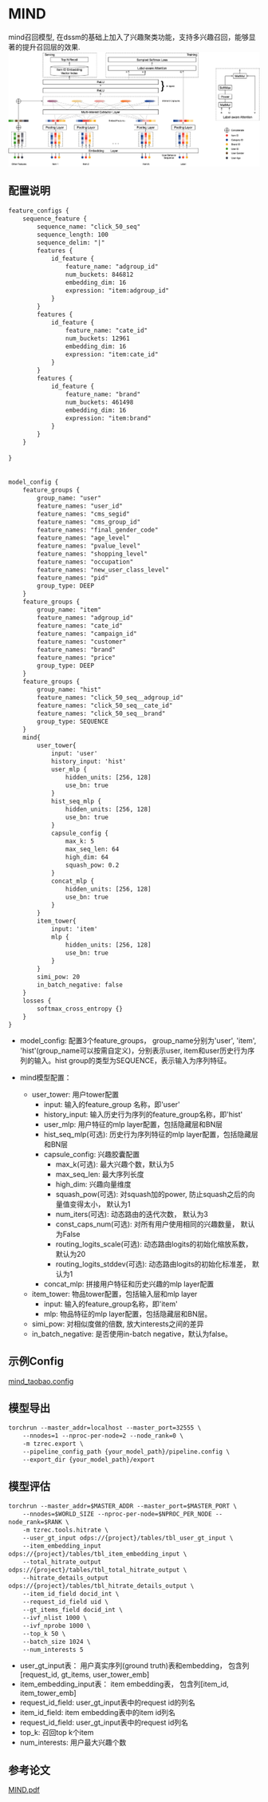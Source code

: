 # MIND

mind召回模型, 在dssm的基础上加入了兴趣聚类功能，支持多兴趣召回，能够显著的提升召回层的效果.
![mind](../../images/models/mind.png)

## 配置说明

```
feature_configs {
    sequence_feature {
        sequence_name: "click_50_seq"
        sequence_length: 100
        sequence_delim: "|"
        features {
            id_feature {
                feature_name: "adgroup_id"
                num_buckets: 846812
                embedding_dim: 16
                expression: "item:adgroup_id"
            }
        }
        features {
            id_feature {
                feature_name: "cate_id"
                num_buckets: 12961
                embedding_dim: 16
                expression: "item:cate_id"
            }
        }
        features {
            id_feature {
                feature_name: "brand"
                num_buckets: 461498
                embedding_dim: 16
                expression: "item:brand"
            }
        }
    }

}


model_config {
    feature_groups {
        group_name: "user"
        feature_names: "user_id"
        feature_names: "cms_segid"
        feature_names: "cms_group_id"
        feature_names: "final_gender_code"
        feature_names: "age_level"
        feature_names: "pvalue_level"
        feature_names: "shopping_level"
        feature_names: "occupation"
        feature_names: "new_user_class_level"
        feature_names: "pid"
        group_type: DEEP
    }
    feature_groups {
        group_name: "item"
        feature_names: "adgroup_id"
        feature_names: "cate_id"
        feature_names: "campaign_id"
        feature_names: "customer"
        feature_names: "brand"
        feature_names: "price"
        group_type: DEEP
    }
    feature_groups {
        group_name: "hist"
        feature_names: "click_50_seq__adgroup_id"
        feature_names: "click_50_seq__cate_id"
        feature_names: "click_50_seq__brand"
        group_type: SEQUENCE
    }
    mind{
        user_tower{
            input: 'user'
            history_input: 'hist'
            user_mlp {
                hidden_units: [256, 128]
                use_bn: true
            }
            hist_seq_mlp {
                hidden_units: [256, 128]
                use_bn: true
            }
            capsule_config {
                max_k: 5
                max_seq_len: 64
                high_dim: 64
                squash_pow: 0.2
            }
            concat_mlp {
                hidden_units: [256, 128]
                use_bn: true
            }
        }
        item_tower{
            input: 'item'
            mlp {
                hidden_units: [256, 128]
                use_bn: true
            }
        }
        simi_pow: 20
        in_batch_negative: false
    }
    losses {
        softmax_cross_entropy {}
    }
}

```

- model_config: 配置3个feature_groups， group_name分别为'user', 'item', 'hist'(group_name可以按需自定义)，分别表示user, item和user历史行为序列的输入。hist group的类型为SEQUENCE，表示输入为序列特征。

- mind模型配置：

  - user_tower: 用户tower配置
    - input: 输入的feature_group 名称，即'user'
    - history_input: 输入历史行为序列的feature_group名称，即'hist'
    - user_mlp: 用户特征的mlp layer配置，包括隐藏层和BN层
    - hist_seq_mlp(可选): 历史行为序列特征的mlp layer配置，包括隐藏层和BN层
    - capsule_config: 兴趣胶囊配置
      - max_k(可选): 最大兴趣个数，默认为5
      - max_seq_len: 最大序列长度
      - high_dim: 兴趣向量维度
      - squash_pow(可选): 对squash加的power, 防止squash之后的向量值变得太小， 默认为1
      - num_iters(可选): 动态路由的迭代次数， 默认为3
      - const_caps_num(可选): 对所有用户使用相同的兴趣数量， 默认为False
      - routing_logits_scale(可选): 动态路由logits的初始化缩放系数， 默认为20
      - routing_logits_stddev(可选): 动态路由logits的初始化标准差， 默认为1
    - concat_mlp: 拼接用户特征和历史兴趣的mlp layer配置
  - item_tower: 物品tower配置，包括输入层和mlp layer
    - input: 输入的feature_group名称，即'item'
    - mlp: 物品特征的mlp layer配置，包括隐藏层和BN层。
  - simi_pow: 对相似度做的倍数, 放大interests之间的差异
  - in_batch_negative: 是否使用in-batch negative，默认为false。

## 示例Config

[mind_taobao.config](../../../examples/mind_taobao.config)

## 模型导出

```
torchrun --master_addr=localhost --master_port=32555 \
    --nnodes=1 --nproc-per-node=2 --node_rank=0 \
    -m tzrec.export \
    --pipeline_config_path {your_model_path}/pipeline.config \
    --export_dir {your_model_path}/export
```

## 模型评估

```
torchrun --master_addr=$MASTER_ADDR --master_port=$MASTER_PORT \
    --nnodes=$WORLD_SIZE --nproc-per-node=$NPROC_PER_NODE --node_rank=$RANK \
    -m tzrec.tools.hitrate \
    --user_gt_input odps://{project}/tables/tbl_user_gt_input \
    --item_embedding_input odps://{project}/tables/tbl_item_embedding_input \
    --total_hitrate_output odps://{project}/tables/tbl_total_hitrate_output \
    --hitrate_details_output odps://{project}/tables/tbl_hitrate_details_output \
    --item_id_field docid_int \
    --request_id_field uid \
    --gt_items_field docid_int \
    --ivf_nlist 1000 \
    --ivf_nprobe 1000 \
    --top_k 50 \
    --batch_size 1024 \
    --num_interests 5
```

- user_gt_input表： 用户真实序列(ground truth)表和embedding， 包含列[request_id, gt_items, user_tower_emb]
- item_embedding_input表： item embedding表， 包含列[item_id, item_tower_emb]
- request_id_field: user_gt_input表中的request id的列名
- item_id_field: item embedding表中的item id列名
- request_id_field: user_gt_input表中的request id列名
- top_k: 召回top k个item
- num_interests: 用户最大兴趣个数

## 参考论文

[MIND.pdf](https://arxiv.org/pdf/1904.08030)
